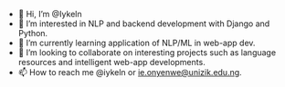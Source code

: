 - 👋 Hi, I’m @Iykeln
- 👀 I’m interested in NLP and backend development with Django and Python.
- 🌱 I’m currently learning application of NLP/ML in web-app dev.
- 💞️ I’m looking to collaborate on interesting projects such as language resources and intelligent web-app developments.
- 📫 How to reach me @iykeln or ie.onyenwe@unizik.edu.ng.

<!---
Iykeln/Iykeln is a ✨ special ✨ repository because its `README.md` (this file) appears on your GitHub profile.
You can click the Preview link to take a look at your changes.
--->
